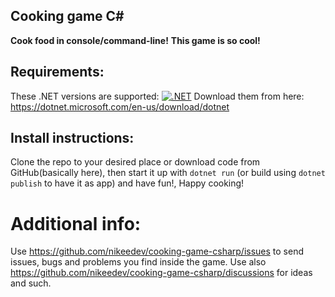 ## Cooking game C#



**Cook food in console/command-line!**
**This game is so cool!**



## Requirements:
These .NET versions are supported: [![.NET](https://img.shields.io/badge/.NET%20Version-4.0--6.0-lightgreen)](https://dotnet.microsoft.com/en-us/download/dotnet)
Download them from here: https://dotnet.microsoft.com/en-us/download/dotnet



## Install instructions:

Clone the repo to your desired place or download code from GitHub(basically here), then start it up with `dotnet run` (or build using `dotnet publish` to have it as app) and have fun!, Happy cooking!


# Additional info:

Use https://github.com/nikeedev/cooking-game-csharp/issues to send issues, bugs and problems you find inside the game.
Use also https://github.com/nikeedev/cooking-game-csharp/discussions for ideas and such.

